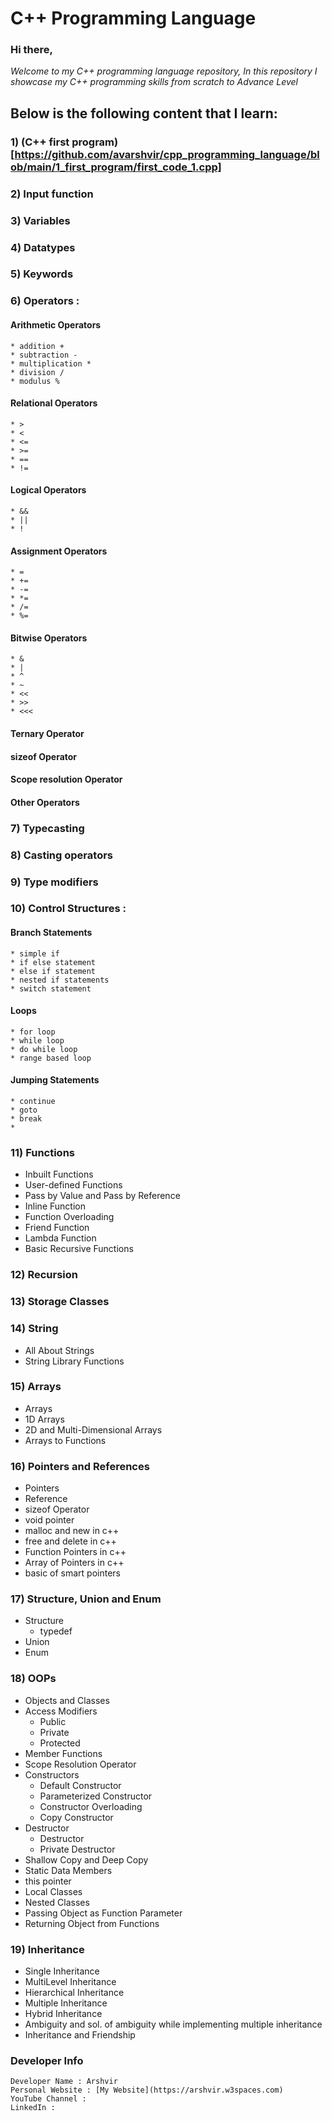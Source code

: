 # C++ Programming Language
### Hi there, 
*Welcome to my C++ programming language repository, In this repository I showcase my C++ programming skills from scratch to Advance Level*

## Below is the following content that I learn:
### 1) (C++ first program)[https://github.com/avarshvir/cpp_programming_language/blob/main/1_first_program/first_code_1.cpp]
### 2) Input function
### 3) Variables
### 4) Datatypes
### 5) Keywords
### 6) Operators :
  #### Arithmetic Operators
    * addition +
    * subtraction -
    * multiplication *
    * division /
    * modulus %
  #### Relational Operators 
    * >
    * <
    * <=
    * >=
    * ==
    * !=
  #### Logical Operators
    * &&
    * ||
    * !
  #### Assignment Operators
    * =
    * +=
    * -=
    * *=
    * /=
    * %=
  #### Bitwise Operators
    * &
    * |
    * ^
    * ~
    * <<
    * >>
    * <<<
  #### Ternary Operator
  #### sizeof Operator
  #### Scope resolution Operator
  #### Other Operators
### 7) Typecasting
### 8) Casting operators
### 9) Type modifiers
### 10) Control Structures :
  #### Branch Statements
    * simple if
    * if else statement
    * else if statement
    * nested if statements
    * switch statement
  #### Loops
    * for loop
    * while loop
    * do while loop
    * range based loop
  #### Jumping Statements
    * continue
    * goto
    * break
    *
### 11) Functions
 * Inbuilt Functions
 * User-defined Functions
 * Pass by Value and Pass by Reference
 * Inline Function
 * Function Overloading 
 * Friend Function
 * Lambda Function
 * Basic Recursive Functions
### 12) Recursion
### 13) Storage Classes
### 14) String
 * All About Strings
 * String Library Functions
### 15) Arrays
 * Arrays
 * 1D Arrays
 * 2D and Multi-Dimensional Arrays
 * Arrays to Functions
### 16) Pointers and References
 * Pointers
 * Reference
 * sizeof Operator
 * void pointer
 * malloc and new in c++
 * free and delete in c++
 * Function Pointers in c++
 * Array of Pointers in c++
 * basic of smart pointers
### 17) Structure, Union and Enum
 * Structure
   * typedef
 * Union
 * Enum
### 18) OOPs
 * Objects and Classes
 * Access Modifiers
    * Public
    * Private 
    * Protected
 * Member Functions
 * Scope Resolution Operator
 * Constructors
    * Default Constructor
    * Parameterized Constructor
    * Constructor Overloading
    * Copy Constructor
 * Destructor
    * Destructor
    * Private Destructor
 * Shallow Copy and Deep Copy
 * Static Data Members
 * this pointer
 * Local Classes
 * Nested Classes
 * Passing Object as Function Parameter
 * Returning Object from Functions
### 19) Inheritance
 * Single Inheritance
 * MultiLevel Inheritance
 * Hierarchical Inheritance
 * Multiple Inheritance
 * Hybrid Inheritance
 * Ambiguity and sol. of ambiguity while implementing multiple inheritance
 * Inheritance and Friendship


### Developer Info
    Developer Name : Arshvir
    Personal Website : [My Website](https://arshvir.w3spaces.com)
    YouTube Channel : 
    LinkedIn :
